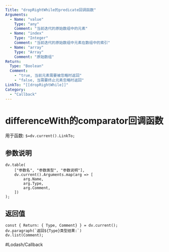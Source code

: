 ```yaml
---
Title: "dropRightWhile的predicate回调函数"
Arguments:
  - Name: "value"
    Type: "any"
    Comment: "当前迭代的原始数组中的元素"
  - Name: "index"
    Type: "Integer"
    Comment: "当前迭代的原始数组中元素在数组中的索引"
  - Name: "array"
    Type: "Array"
    Comment: "原始数组"
Return:
  Type: "Boolean"
  Comment: 
    - "true, 当前元素需要被忽略时返回"
    - "false, 当需要终止元素忽略时返回"
LinkTo: "[[dropRightWhile]]"
Category:
  - "Callback"
---
```

# differenceWith的comparator回调函数

用于函数: `$=dv.current().LinkTo;`

## 参数说明
```dataviewjs
dv.table(
	["参数名", "参数类型", "参数说明"],
	dv.current().Arguments.map(arg => [
		arg.Name,
		arg.Type,
		arg.Comment,
	])
);
```

## 返回值
```dataviewjs
const { Return: { Type, Comment} } = dv.current();
dv.paragraph(`返回${Type}类型结果:`)
dv.list(Comment);
```

#Lodash/Callback  